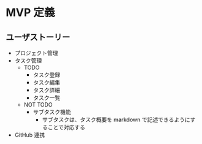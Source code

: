 # MVP 定義

## ユーザストーリー

- プロジェクト管理
- タスク管理
  - TODO
    - タスク登録
    - タスク編集
    - タスク詳細
    - タスク一覧
  - NOT TODO
    - サブタスク機能
      - サブタスクは、タスク概要を markdown で記述できるようにすることで対応する
- GitHub 連携

